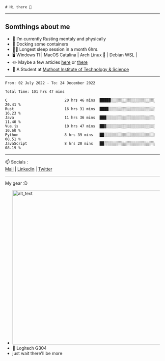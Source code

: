 ```
# Hi there 👋
```

---

## Somthings about me


- 🌱 I’m currently Rusting mentaly and physically
- 🐋 Docking some containers
- 😶‍🌫️ Longest sleep session in a month 6hrs.
- 🖥️ Windows 11 | MacOS Catalina | Arch Linux 🦩 | Debian WSL |
- ✏️ Maybe a few articles [here](https://medium.com/@advaithnarayanan8) or [there](https://medium.com/@advaithnarayanan8)
- 📑 A Student at [Muthoot Institute of Technology & Science](https://mgmits.ac.in/)



---

<!--START_SECTION:waka-->

```text
From: 02 July 2022 - To: 24 December 2022

Total Time: 101 hrs 47 mins

C                          20 hrs 46 mins  █████░░░░░░░░░░░░░░░░░░░░   20.41 %
Rust                       16 hrs 31 mins  ████░░░░░░░░░░░░░░░░░░░░░   16.23 %
Java                       11 hrs 36 mins  ███░░░░░░░░░░░░░░░░░░░░░░   11.40 %
Vue.js                     10 hrs 47 mins  ██▓░░░░░░░░░░░░░░░░░░░░░░   10.60 %
Python                     8 hrs 39 mins   ██░░░░░░░░░░░░░░░░░░░░░░░   08.51 %
JavaScript                 8 hrs 20 mins   ██░░░░░░░░░░░░░░░░░░░░░░░   08.19 %
```

<!--END_SECTION:waka-->

---

📫 Socials :<br>
[Mail](mailto:advaithnarayanan8@gmail.com) | [Linkedin](https://www.linkedin.com/in/advaith-narayanan-a72152214/) | [Twitter](https://twitter.com/advaithnarayan)


--- 
My gear :D

- [<img alt="alt_text" width="500px" src="https://valid.x86.fr/cache/banner/xv24bv-6.png" />](https://valid.x86.fr/xv24bv)
- 🐁 Logitech G304
- just wait there'll be more
